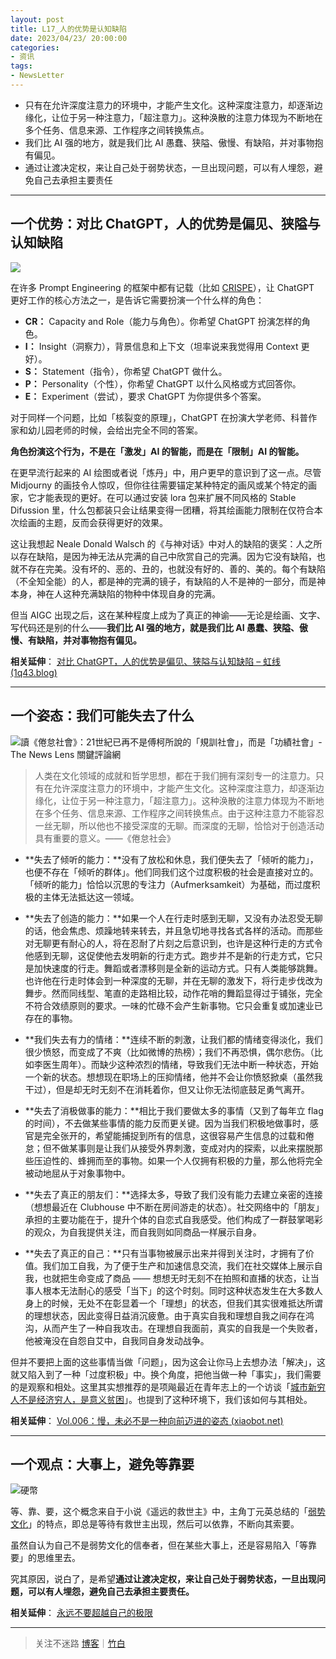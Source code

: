 ```yaml
---
layout: post
title: L17_人的优势是认知缺陷
date: 2023/04/23/ 20:00:00
categories:
- 资讯
tags:
- NewsLetter
---
```


- 只有在允许深度注意力的环境中，才能产生文化。这种深度注意力，却逐渐边缘化，让位于另一种注意力，「超注意力」。这种涣散的注意力体现为不断地在多个任务、信息来源、工作程序之间转换焦点。
- 我们比 AI 强的地方，就是我们比 AI 愚蠢、狭隘、傲慢、有缺陷，并对事物抱有偏见。
- 通过让渡决定权，来让自己处于弱势状态，一旦出现问题，可以有人埋怨，避免自己去承担主要责任

---

## 一个优势：对比 ChatGPT，人的优势是偏见、狭隘与认知缺陷

![](https://pics.naaln.com/blog/2023-04-30-afe83b.jpeg-basicBlog)

在许多 Prompt Engineering 的框架中都有记载（比如 [CRISPE](https://learningprompt.wiki/docs/chatGPT/tutorial-extras/ChatGPT%20Prompt%20Framework#crispe-prompt-framework)），让 ChatGPT 更好工作的核心方法之一，是告诉它需要扮演一个什么样的角色：

- **CR：** Capacity and Role（能力与角色）。你希望 ChatGPT 扮演怎样的角色。
- **I：** Insight（洞察力），背景信息和上下文（坦率说来我觉得用 Context 更好）。
- **S：** Statement（指令），你希望 ChatGPT 做什么。
- **P：** Personality（个性），你希望 ChatGPT 以什么风格或方式回答你。
- **E：** Experiment（尝试），要求 ChatGPT 为你提供多个答案。

对于同样一个问题，比如「核裂变的原理」，ChatGPT 在扮演大学老师、科普作家和幼儿园老师的时候，会给出完全不同的答案。

**角色扮演这个行为，不是在「激发」AI 的智能，而是在「限制」AI 的智能。**

在更早流行起来的 AI 绘图或者说「炼丹」中，用户更早的意识到了这一点。尽管 Midjourny 的画技令人惊叹，但你往往需要锚定某种特定的画风或某个特定的画家，它才能表现的更好。在可以通过安装 lora 包来扩展不同风格的 Stable Difussion 里，什么包都装只会让结果变得一团糟，将其绘画能力限制在仅符合本次绘画的主题，反而会获得更好的效果。

这让我想起 Neale Donald Walsch 的《与神对话》中对人的缺陷的褒奖：人之所以存在缺陷，是因为神无法从完满的自己中欣赏自己的完满。因为它没有缺陷，也就不存在完美。没有坏的、恶的、丑的，也就没有好的、善的、美的。每个有缺陷（不全知全能）的人，都是神的完满的镜子，有缺陷的人不是神的一部分，而是神本身，神在人这种充满缺陷的物种中体现自身的完满。

但当 AIGC 出现之后，这在某种程度上成为了真正的神谕——无论是绘画、文字、写代码还是别的什么——**我们比 AI 强的地方，就是我们比 AI 愚蠢、狭隘、傲慢、有缺陷，并对事物抱有偏见。**

**相关延伸**：
[对比 ChatGPT，人的优势是偏见、狭隘与认知缺陷 – 虹线 (1q43.blog)](https://1q43.blog/post/1028)

---

## 一个姿态：我们可能失去了什么

![讀《倦怠社會》：21世紀已再不是傅柯所說的「規訓社會」，而是「功績社會」- The News Lens 關鍵評論網](https://pics.naaln.com/blog/2023-04-30-429ec6.jpg-basicBlog)

> 人类在文化领域的成就和哲学思想，都在于我们拥有深刻专一的注意力。只有在允许深度注意力的环境中，才能产生文化。这种深度注意力，却逐渐边缘化，让位于另一种注意力，「超注意力」。这种涣散的注意力体现为不断地在多个任务、信息来源、工作程序之间转换焦点。由于这种注意力不能容忍一丝无聊，所以他也不接受深度的无聊。而深度的无聊，恰恰对于创造活动具有重要的意义。——《倦怠社会》

- **失去了倾听的能力：**没有了放松和休息，我们便失去了「倾听的能力」，也便不存在「倾听的群体」。他们同我们这个过度积极的社会是直接对立的。「倾听的能力」恰恰以沉思的专注力（Aufmerksamkeit）为基础，而过度积极的主体无法抵达这一领域。
	
- **失去了创造的能力：**如果一个人在行走时感到无聊，又没有办法忍受无聊的话，他会焦虑、烦躁地转来转去，并且急切地寻找各式各样的活动。而那些对无聊更有耐心的人，将在忍耐了片刻之后意识到，也许是这种行走的方式令他感到无聊，这促使他去发明新的行走方式。跑步并不是新的行走方式，它只是加快速度的行走。舞蹈或者漂移则是全新的运动方式。只有人类能够跳舞。也许他在行走时体会到一种深度的无聊，并在无聊的激发下，将行走步伐改为舞步。然而同线型、笔直的走路相比较，动作花哨的舞蹈显得过于铺张，完全不符合效绩原则的要求。一味的忙碌不会产生新事物。它只会重复或加速业已存在的事物。
	
- **我们失去有力的情绪：**连续不断的刺激，让我们都的情绪变得淡化，我们很少愤怒，而变成了不爽（比如微博的热榜）；我们不再恐惧，偶尔悲伤。（比如李医生周年）。而缺少这种浓烈的情绪，导致我们无法中断一种状态，开始一个新的状态。想想现在职场上的压抑情绪，他并不会让你愤怒掀桌（虽然我干过），但是却无时无刻不在消耗着你，但又让你无法彻底鼓足勇气离开。
	
- **失去了消极做事的能力：**相比于我们要做太多的事情（又到了每年立 flag 的时间），不去做某些事情的能力反而更关键。因为当我们积极地做事时，感官是完全张开的，希望能捕捉到所有的信息，这很容易产生信息的过载和倦怠；但不做某事则是让我们从接受外界刺激，变成对内的探索，以此来摆脱那些压迫性的、蜂拥而至的事物。如果一个人仅拥有积极的力量，那么他将完全被动地屈从于对象事物中。
	
- **失去了真正的朋友们：**选择太多，导致了我们没有能力去建立亲密的连接（想想最近在 Clubhouse 中不断在房间游走的状态）。社交网络中的「朋友」承担的主要功能在于，提升个体的自恋式自我感受。他们构成了一群鼓掌喝彩的观众，为自我提供关注，而自我则如同商品一样展示自身。
	
- **失去了真正的自己：**只有当事物被展示出来并得到关注时，才拥有了价值。我们加工自我，为了便于生产和加速信息交流，我们在社交媒体上展示自我，也就把生命变成了商品 —— 想想无时无刻不在拍照和直播的状态，让当事人根本无法耐心的感受「当下」的这个时刻。同时这种状态发生在大多数人身上的时候，无处不在彰显着一个「理想」的状态，但我们其实很难抵达所谓的理想状态，因此变得日益消沉疲惫。由于真实自我和理想自我之间存在鸿沟，从而产生了一种自我攻击。在理想自我面前，真实的自我是一个失败者，他被淹没在自怨自艾中，自我同自身发动战争。

但并不要把上面的这些事情当做「问题」，因为这会让你马上去想办法「解决」，这就又陷入到了一种「过度积极」中。换个角度，把他当做一种「事实」，我们需要的是观察和相处。这里其实想推荐的是项飚最近在青年志上的一个访谈「[城市新穷人不是经济穷人，是意义贫困](https://www.notion.so/1dcd0326b50d4fe8b9f45c070809c84e)」。也提到了这种环境下，我们该如何与其相处。

**相关延伸**：
[Vol.006：慢，未必不是一种向前迈进的姿态 (xiaobot.net)](https://xiaobot.net/post/eae2a672-0f5b-4b8a-b030-ef5d19f65c90)

---

## 一个观点：大事上，避免等靠要

![硬幣](https://pics.naaln.com/blog/2023-04-30-eacf32.jpg-basicBlog)

等、靠、要，这个概念来自于小说《遥远的救世主》中，主角丁元英总结的「[弱势文化](https://baijiahao.baidu.com/s?id=1705002888493564637)」的特点，即总是等待有救世主出现，然后可以依靠，不断向其索要。

虽然自认为自己不是弱势文化的信奉者，但在某些大事上，还是容易陷入「等靠要」的思维里去。

究其原因，说白了，是希望**通过让渡决定权，来让自己处于弱势状态，一旦出现问题，可以有人埋怨，避免自己去承担主要责任。**

**相关延伸**：
[永远不要超越自己的极限](https://xiaobot.net/post/3dcdeff7-acf9-419d-a0ed-56449ce8a78c)

---

> 关注不迷路 [博客](https://blog.naaln.com/)｜[竹白](https://space.zhubai.love/)
